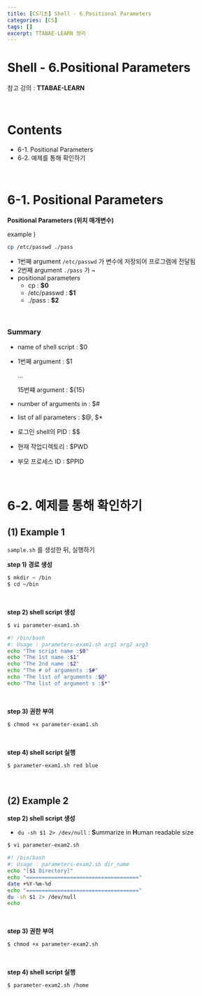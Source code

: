 ```yaml
---
title: [CS기초] Shell - 6.Positional Parameters
categories: [CS]
tags: []
excerpt: TTABAE-LEARN 정리
---
```


# Shell - 6.Positional Parameters

<script src="https://cdn.mathjax.org/mathjax/latest/MathJax.js?config=TeX-AMS-MML_HTMLorMML" type="text/javascript"></script>

참고 강의 : **TTABAE-LEARN**

<br>

# Contents

- 6-1. Positional Parameters
- 6-2. 예제를 통해 확인하기

<br>

# 6-1. Positional Parameters

**Positional Parameters (위치 매개변수)**

example )

```bash
cp /etc/passwd ./pass
```

- 1번째 argument `/etc/passwd` 가  변수에 저장되어 프로그램에 전달됨
- 2번째 argument `./pass` 가  ~
- positional parameters
  - cp : **$0**
  - /etc/passwd : **$1**
  - ./pass : **$2**

<br>

### Summary

- name of shell script : $0

- 1번째 argument  : $1

  ...

  15번쨰 argument : ${15}

- number of arguments in : $#

- list of all parameters : \$@, \$*

- 로그인 shell의 PID : $$
- 현재 작업디렉토리 : $PWD
- 부모 프로세스 ID : $PPID

<br>

# 6-2. 예제를 통해 확인하기

## (1) Example 1

`sample.sh` 를 생성한 뒤, 실행하기

**step 1) 경로 생성**

```bash
$ mkdir ~ /bin
$ cd ~/bin
```

<br>

**step 2) shell script 생성**

```bash
$ vi parameter-exam1.sh

#! /bin/bash
#: Usage : parameters-exam1.sh arg1 arg2 arg3
echo "The script name :$0"
echo "The 1st name :$1"
echo "The 2nd name :$2"
echo "The # of arguments :$#"
echo "The list of arguments :$@"
echo "The list of argument s :$*"
```

<br>

**step 3) 권한 부여**

```bash
$ chmod +x parameter-exam1.sh
```

<br>

**step 4) shell script 실행**

```bash
$ parameter-exam1.sh red blue
```

<br>

## (2) Example 2

**step 2) shell script 생성**

- `du -sh $1 2> /dev/null` : **S**ummarize in **H**uman readable size

```bash
$ vi parameter-exam2.sh

#! /bin/bash
#: Usage : parameters-exam2.sh dir_name
echo "[$1 Directory]"
echo "===================================="
date +%Y-%m-%d
echo "===================================="
du -sh $1 2> /dev/null
echo
```

<br>

**step 3) 권한 부여**

```bash
$ chmod +x parameter-exam2.sh
```

<br>

**step 4) shell script 실행**

```bash
$ parameter-exam2.sh /home
```

<br>